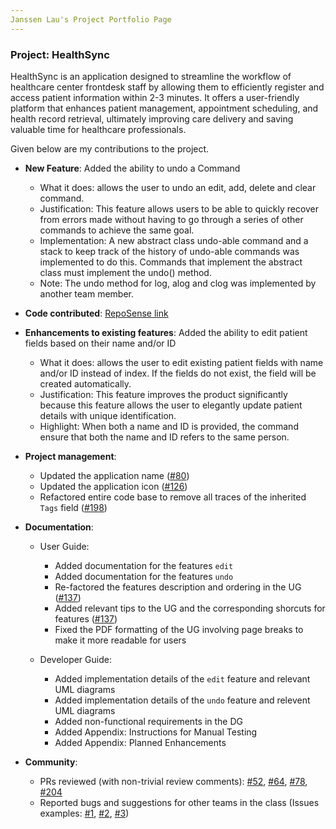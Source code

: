 ```yaml
---
Janssen Lau's Project Portfolio Page
---
```


### Project: HealthSync

HealthSync is an application designed to streamline the workflow of healthcare center frontdesk staff by allowing them to efficiently register and access patient information within 2-3 minutes. It offers a user-friendly platform that enhances patient management, appointment scheduling, and health record retrieval, ultimately improving care delivery and saving valuable time for healthcare professionals.


Given below are my contributions to the project.

* **New Feature**: Added the ability to undo a Command
    * What it does: allows the user to undo an edit, add, delete and clear command.
    * Justification: This feature allows users to be able to quickly recover from errors made without having to go through a series of other commands to achieve the same goal.
    * Implementation: A new abstract class undo-able command and a stack to keep track of the history of undo-able commands was implemented to do this. Commands that implement the abstract class must implement the undo() method.
    * Note: The undo method for log, alog and clog was implemented by another team member.


* **Code contributed**: [RepoSense link](https://nus-cs2103-ay2324s1.github.io/tp-dashboard/?search=kanna-1&breakdown=false&sort=groupTitle%20dsc&sortWithin=title&since=2023-09-22&timeframe=commit&mergegroup=&groupSelect=groupByRepos)

* **Enhancements to existing features**:
  Added the ability to edit patient fields based on their name and/or ID
    * What it does: allows the user to edit existing patient fields with name and/or ID instead of index. If the fields do not exist, the field will be created automatically.
    * Justification: This feature improves the product significantly because this feature allows the user to elegantly update patient details with unique identification.
    * Highlight: When both a name and ID is provided, the command ensure that both the name and ID refers to the same person.


* **Project management**:
    * Updated the application name ([#80](https://github.com/AY2324S1-CS2103T-T14-3/tp/pull/80))
    * Updated the application icon ([#126](https://github.com/AY2324S1-CS2103T-T14-3/tp/pull/126))
    * Refactored entire code base to remove all traces of the inherited `Tags` field ([#198](https://github.com/AY2324S1-CS2103T-T14-3/tp/pull/198))


* **Documentation**:
    * User Guide:
        * Added documentation for the features `edit`
        * Added documentation for the features `undo`
        * Re-factored the features description and ordering in the UG ([#137](https://github.com/AY2324S1-CS2103T-T14-3/tp/pull/137))
        * Added relevant tips to the UG and the corresponding shorcuts for features ([#137](https://github.com/AY2324S1-CS2103T-T14-3/tp/pull/137))
        * Fixed the PDF formatting of the UG involving page breaks to make it more readable for users

    * Developer Guide:
        * Added implementation details of the `edit` feature and relevant UML diagrams
        * Added implementation details of the `undo` feature and relevent UML diagrams
        * Added non-functional requirements in the DG
        * Added Appendix: Instructions for Manual Testing
        * Added Appendix: Planned Enhancements


* **Community**:
    * PRs reviewed (with non-trivial review comments): [#52](https://github.com/AY2324S1-CS2103T-T14-3/tp/pull/52), [#64](https://github.com/AY2324S1-CS2103T-T14-3/tp/pull/64), [#78](https://github.com/AY2324S1-CS2103T-T14-3/tp/pull/78), [#204](https://github.com/AY2324S1-CS2103T-T14-3/tp/pull/204)
    * Reported bugs and suggestions for other teams in the class (Issues examples: [#1](https://github.com/AY2324S1-CS2103T-W17-3/tp/issues/274), [#2](https://github.com/AY2324S1-CS2103T-W17-3/tp/issues/275), [#3](https://github.com/AY2324S1-CS2103T-W17-3/tp/issues/245))





